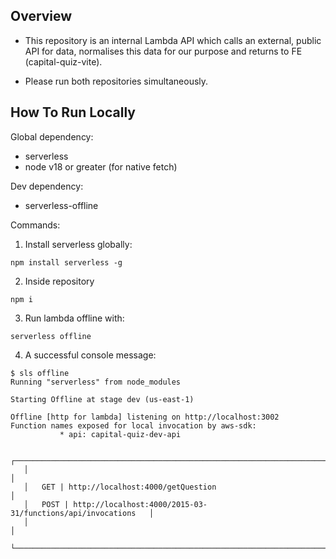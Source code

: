 ## Overview

- This repository is an internal Lambda API which calls an external, public API for data, normalises this data for our purpose and returns to FE (capital-quiz-vite).

- Please run both repositories simultaneously.

## How To Run Locally

Global dependency:

- serverless
- node v18 or greater (for native fetch)

Dev dependency:

- serverless-offline

Commands:

1. Install serverless globally:

```
npm install serverless -g
```

2. Inside repository

```
npm i
```

3. Run lambda offline with:

```
serverless offline
```

4. A successful console message:

```
$ sls offline
Running "serverless" from node_modules

Starting Offline at stage dev (us-east-1)

Offline [http for lambda] listening on http://localhost:3002
Function names exposed for local invocation by aws-sdk:
           * api: capital-quiz-dev-api

   ┌───────────────────────────────────────────────────────────────────────┐
   │                                                                       │
   │   GET | http://localhost:4000/getQuestion                             │
   │   POST | http://localhost:4000/2015-03-31/functions/api/invocations   │
   │                                                                       │
   └───────────────────────────────────────────────────────────────────────┘
```
